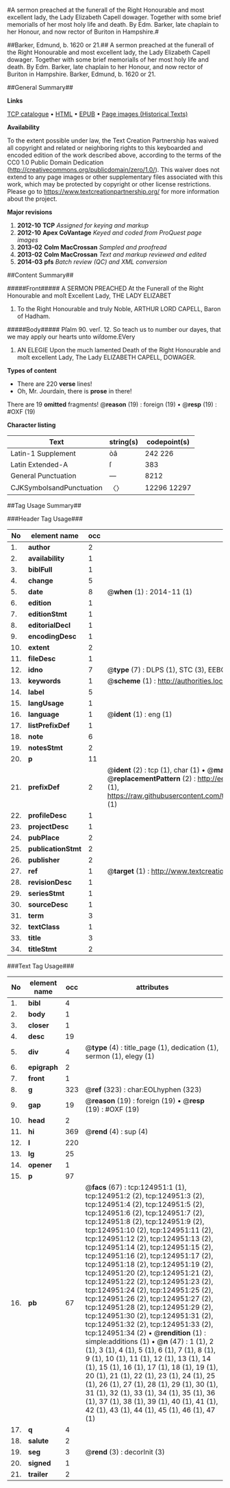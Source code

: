 #A sermon preached at the funerall of the Right Honourable and most excellent lady, the Lady Elizabeth Capell dowager. Together with some brief memorialls of her most holy life and death. By Edm. Barker, late chaplain to her Honour, and now rector of Buriton in Hampshire.#

##Barker, Edmund, b. 1620 or 21.##
A sermon preached at the funerall of the Right Honourable and most excellent lady, the Lady Elizabeth Capell dowager. Together with some brief memorialls of her most holy life and death. By Edm. Barker, late chaplain to her Honour, and now rector of Buriton in Hampshire.
Barker, Edmund, b. 1620 or 21.

##General Summary##

**Links**

[TCP catalogue](http://www.ota.ox.ac.uk/tcp/)  • 
[HTML](http://tei.it.ox.ac.uk/tcp/Texts-HTML/free/A78/A78140.html)  • 
[EPUB](http://tei.it.ox.ac.uk/tcp/Texts-EPUB/free/A78/A78140.epub) • 
[Page images (Historical Texts)](https://historicaltexts.jisc.ac.uk/eebo-99872513e)

**Availability**

To the extent possible under law, the Text Creation Partnership has waived all copyright and related or neighboring rights to this keyboarded and encoded edition of the work described above, according to the terms of the CC0 1.0 Public Domain Dedication (http://creativecommons.org/publicdomain/zero/1.0/). This waiver does not extend to any page images or other supplementary files associated with this work, which may be protected by copyright or other license restrictions. Please go to https://www.textcreationpartnership.org/ for more information about the project.

**Major revisions**

1. __2012-10__ __TCP__ *Assigned for keying and markup*
1. __2012-10__ __Apex CoVantage__ *Keyed and coded from ProQuest page images*
1. __2013-02__ __Colm MacCrossan__ *Sampled and proofread*
1. __2013-02__ __Colm MacCrossan__ *Text and markup reviewed and edited*
1. __2014-03__ __pfs__ *Batch review (QC) and XML conversion*

##Content Summary##

#####Front#####
A SERMON PREACHED At the Funerall of the Right Honourable and moſt Excellent Lady, THE LADY ELIZABET
1. To the Right Honourable and truly Noble, ARTHUR LORD CAPELL, Baron of Hadham.

#####Body#####
Pſalm 90. verſ. 12. So teach us to number our dayes, that we may apply our hearts unto wiſdome.EVery
1. AN ELEGIE Upon the much lamented Death of the Right Honourable and moſt excellent Lady, The Lady ELIZABETH CAPELL, DOWAGER.

**Types of content**

  * There are 220 **verse** lines!
  * Oh, Mr. Jourdain, there is **prose** in there!

There are 19 **omitted** fragments! 
 @__reason__ (19) : foreign (19)  •  @__resp__ (19) : #OXF (19)

**Character listing**


|Text|string(s)|codepoint(s)|
|---|---|---|
|Latin-1 Supplement|òâ|242 226|
|Latin Extended-A|ſ|383|
|General Punctuation|—|8212|
|CJKSymbolsandPunctuation|〈〉|12296 12297|

##Tag Usage Summary##

###Header Tag Usage###

|No|element name|occ|attributes|
|---|---|---|---|
|1.|__author__|2||
|2.|__availability__|1||
|3.|__biblFull__|1||
|4.|__change__|5||
|5.|__date__|8| @__when__ (1) : 2014-11 (1)|
|6.|__edition__|1||
|7.|__editionStmt__|1||
|8.|__editorialDecl__|1||
|9.|__encodingDesc__|1||
|10.|__extent__|2||
|11.|__fileDesc__|1||
|12.|__idno__|7| @__type__ (7) : DLPS (1), STC (3), EEBO-CITATION (1), PROQUEST (1), VID (1)|
|13.|__keywords__|1| @__scheme__ (1) : http://authorities.loc.gov/ (1)|
|14.|__label__|5||
|15.|__langUsage__|1||
|16.|__language__|1| @__ident__ (1) : eng (1)|
|17.|__listPrefixDef__|1||
|18.|__note__|6||
|19.|__notesStmt__|2||
|20.|__p__|11||
|21.|__prefixDef__|2| @__ident__ (2) : tcp (1), char (1)  •  @__matchPattern__ (2) : ([0-9\-]+):([0-9IVX]+) (1), (.+) (1)  •  @__replacementPattern__ (2) : http://eebo.chadwyck.com/downloadtiff?vid=$1&page=$2 (1), https://raw.githubusercontent.com/textcreationpartnership/Texts/master/tcpchars.xml#$1 (1)|
|22.|__profileDesc__|1||
|23.|__projectDesc__|1||
|24.|__pubPlace__|2||
|25.|__publicationStmt__|2||
|26.|__publisher__|2||
|27.|__ref__|1| @__target__ (1) : http://www.textcreationpartnership.org/docs/. (1)|
|28.|__revisionDesc__|1||
|29.|__seriesStmt__|1||
|30.|__sourceDesc__|1||
|31.|__term__|3||
|32.|__textClass__|1||
|33.|__title__|3||
|34.|__titleStmt__|2||


###Text Tag Usage###

|No|element name|occ|attributes|
|---|---|---|---|
|1.|__bibl__|4||
|2.|__body__|1||
|3.|__closer__|1||
|4.|__desc__|19||
|5.|__div__|4| @__type__ (4) : title_page (1), dedication (1), sermon (1), elegy (1)|
|6.|__epigraph__|2||
|7.|__front__|1||
|8.|__g__|323| @__ref__ (323) : char:EOLhyphen (323)|
|9.|__gap__|19| @__reason__ (19) : foreign (19)  •  @__resp__ (19) : #OXF (19)|
|10.|__head__|2||
|11.|__hi__|369| @__rend__ (4) : sup (4)|
|12.|__l__|220||
|13.|__lg__|25||
|14.|__opener__|1||
|15.|__p__|97||
|16.|__pb__|67| @__facs__ (67) : tcp:124951:1 (1), tcp:124951:2 (2), tcp:124951:3 (2), tcp:124951:4 (2), tcp:124951:5 (2), tcp:124951:6 (2), tcp:124951:7 (2), tcp:124951:8 (2), tcp:124951:9 (2), tcp:124951:10 (2), tcp:124951:11 (2), tcp:124951:12 (2), tcp:124951:13 (2), tcp:124951:14 (2), tcp:124951:15 (2), tcp:124951:16 (2), tcp:124951:17 (2), tcp:124951:18 (2), tcp:124951:19 (2), tcp:124951:20 (2), tcp:124951:21 (2), tcp:124951:22 (2), tcp:124951:23 (2), tcp:124951:24 (2), tcp:124951:25 (2), tcp:124951:26 (2), tcp:124951:27 (2), tcp:124951:28 (2), tcp:124951:29 (2), tcp:124951:30 (2), tcp:124951:31 (2), tcp:124951:32 (2), tcp:124951:33 (2), tcp:124951:34 (2)  •  @__rendition__ (1) : simple:additions (1)  •  @__n__ (47) : 1 (1), 2 (1), 3 (1), 4 (1), 5 (1), 6 (1), 7 (1), 8 (1), 9 (1), 10 (1), 11 (1), 12 (1), 13 (1), 14 (1), 15 (1), 16 (1), 17 (1), 18 (1), 19 (1), 20 (1), 21 (1), 22 (1), 23 (1), 24 (1), 25 (1), 26 (1), 27 (1), 28 (1), 29 (1), 30 (1), 31 (1), 32 (1), 33 (1), 34 (1), 35 (1), 36 (1), 37 (1), 38 (1), 39 (1), 40 (1), 41 (1), 42 (1), 43 (1), 44 (1), 45 (1), 46 (1), 47 (1)|
|17.|__q__|4||
|18.|__salute__|2||
|19.|__seg__|3| @__rend__ (3) : decorInit (3)|
|20.|__signed__|1||
|21.|__trailer__|2||
